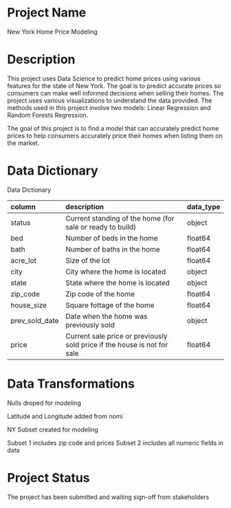 # Project Name

New York Home Price Modeling

# Description

This project uses Data Science to predict home prices using various features for the state of New York. The goal is to predict accurate prices so consumers can make well informed decisions when selling their homes.
The project uses various visualizations to understand the data provided.
The methods used in this project involve two models: Linear Regression and Random Forests Regression. 

The goal of this project is to find a model that can accurately predict home prices to help consumers accurately price their homes when listing them on the market. 

# Data Dictionary

Data Dictionary

| column         | description                                                              | data_type   |
|:---------------|:-------------------------------------------------------------------------|:------------|
| status         | Current standing of the home (for sale or ready to build)                | object      |
| bed            | Number of beds in the home                                               | float64     |
| bath           | Number of baths in the home                                              | float64     |
| acre_lot       | Size of the lot                                                          | float64     |
| city           | City where the home is located                                           | object      |
| state          | State where the home is located                                          | object      |
| zip_code       | Zip code of the home                                                     | float64     |
| house_size     | Square fottage of the home                                               | float64     |
| prev_sold_date | Date when the home was previously sold                                   | object      |
| price          | Current sale price or previously sold price if the house is not for sale | float64     |

# Data Transformations 

Nulls droped for modeling

Latitude and Longitude added from nomi

NY Subset created for modeling

  Subset 1 includes zip code and prices 
  Subset 2 includes all numeric fields in data

# Project Status

The project has been submitted and waiting sign-off from stakeholders
